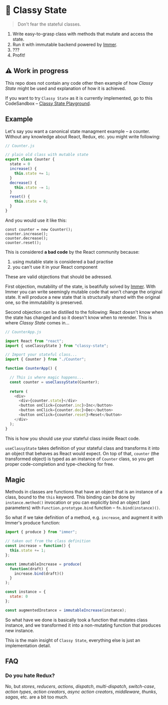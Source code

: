 # :tophat: Classy State

> Don't fear the stateful classes.

1. Write easy-to-grasp class with methods that mutate and access the state.
2. Run it with immutable backend powered by [Immer](https://immerjs.github.io/immer/docs/introduction).
3. ???
4. Profit!

## :warning: Work in progress

This repo does not contain any code other then example of how *Classy State* might be used and explanation of how it is achieved.

If you want to try `Classy State` as it is currently implemented, go to this CodeSandbox – [Classy State Playground](https://codesandbox.io/s/new-kwwhp).

## Example

Let's say you want a canonical state managment example – a counter. Without any knowledge about React, Redux, etc. you might write following:

```js
// Counter.js

// plain old class with mutable state
export class Counter {
  state = 0
  increase() {
    this.state += 1;
  }
  decrease() {
    this.state -= 1;
  }
  reset() {
    this.state = 0;
  }
}
```

And you would use it like this:

```
const counter = new Counter();
counter.increase();
counter.decrease();
counter.reset();
```

This is considered **a bad code** by the React community because:

1. using mutable state is considered a bad practise
2. you can't use it in your React component

These are valid objections that should be adressed.

First objection, mutability of the state, is beatifully solved by [Immer](https://immerjs.github.io/immer/docs/introduction). With Immer you can write seemingly mutable code that won't change the original state. It will produce a new state that is structurally shared with the original one, so the immutability is preserved.

Second objection can be distilled to the following: React doesn't know when the state has changed and so it doesn't know when to rerender. This is where *Classy State* comes in...

```js
// CounterApp.js

import React from "react";
import { useClassyState } from "classy-state";

// Import your stateful class...
import { Counter } from "./Counter";

function CounterApp() {

  // This is where magic happens...
  const counter = useClassyState(Counter);
  
  return (
    <div>
      <div>{counter.state}</div>
      <button onClick={counter.inc}>Inc</button>
      <button onClick={counter.dec}>Dec</button>
      <button onClick={counter.reset}>Reset</button>
    </div>
  );
}
```

This is how you should use your stateful class inside React code.

`useClassyState` takes definition of your stateful class and transforms it into an object that behaves as React would expect. On top of that, `counter` (the transformed object) is typed as an instance of `Counter` class, so you get proper code-completion and type-checking for free.

## Magic

Methods in classes are functions that have an object that is an instance of a class, bound to the `this` keyword. This binding can be done by `instance.method()` invocation or you can explicitly bind an object (and parameters) with `Function.prototype.bind` function – `fn.bind(instance)()`.

So what if we take definition of a method, e.g. `increase`, and augment it with Immer's produce function:

```js
import { produce } from "immer";

// taken out from the class definition
const increase = function() {
  this.state += 1;
};

const immutableIncrease = produce(
  function(draft) {
    increase.bind(draft)()
  }
);

const instance = {
  state: 0
};

const augmentedInstance = immutableIncrease(instance);
```

So what have we done is basically took a function that mutates class instance, and we transformed it into a non-mutating function that produces new instance.

This is the main insight of `Classy State`, everything else is just an implementation detail.

## FAQ

### Do you hate Redux?

No, but *stores*, *reducers*, *actions*, *dispatch*, *multi-dispatch*, *switch-case*, *action types*, *action creators*, *async action creators*, *middleware*, *thunks*, *sagas*, etc. are a bit too much.

